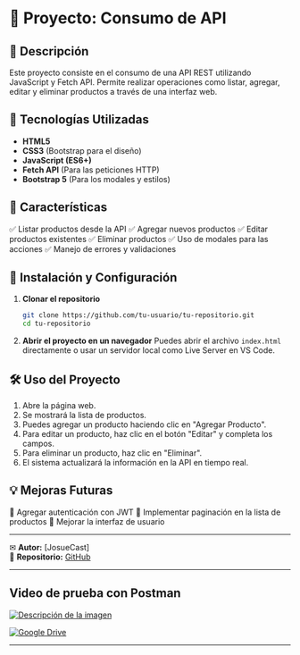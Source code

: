 # 📌 Proyecto: Consumo de API

## 📖 Descripción
Este proyecto consiste en el consumo de una API REST utilizando JavaScript y Fetch API. Permite realizar operaciones como listar, agregar, editar y eliminar productos a través de una interfaz web.

## 🚀 Tecnologías Utilizadas
- **HTML5**
- **CSS3** (Bootstrap para el diseño)
- **JavaScript (ES6+)**
- **Fetch API** (Para las peticiones HTTP)
- **Bootstrap 5** (Para los modales y estilos)

## 🎯 Características
✅ Listar productos desde la API
✅ Agregar nuevos productos
✅ Editar productos existentes
✅ Eliminar productos
✅ Uso de modales para las acciones
✅ Manejo de errores y validaciones

## 📌 Instalación y Configuración
1. **Clonar el repositorio**
   ```sh
   git clone https://github.com/tu-usuario/tu-repositorio.git
   cd tu-repositorio
   ```

2. **Abrir el proyecto en un navegador**
   Puedes abrir el archivo `index.html` directamente o usar un servidor local como Live Server en VS Code.

## 🛠 Uso del Proyecto
1. Abre la página web.
2. Se mostrará la lista de productos.
3. Puedes agregar un producto haciendo clic en "Agregar Producto".
4. Para editar un producto, haz clic en el botón "Editar" y completa los campos.
5. Para eliminar un producto, haz clic en "Eliminar".
6. El sistema actualizará la información en la API en tiempo real.

## 💡 Mejoras Futuras
🔹 Agregar autenticación con JWT
🔹 Implementar paginación en la lista de productos
🔹 Mejorar la interfaz de usuario

---
✉ **Autor:** [JosueCast]  
🔗 **Repositorio:** [GitHub](https://github.com/JosueCast)


---
## **Video de prueba  con Postman**
[![Descripción de la imagen](https://i.ytimg.com/vi/5eozUmmJ6DE/maxresdefault.jpg)](https://drive.google.com/file/d/1vNjUwh6kjp2RQOpxkDOyf6uIm8Bf1Kb9/view?usp=sharing)

[![Google Drive](https://skillicons.dev/icons?i=gcp&perline=12)](https://drive.google.com/file/d/1vNjUwh6kjp2RQOpxkDOyf6uIm8Bf1Kb9/view?usp=sharing)


---

